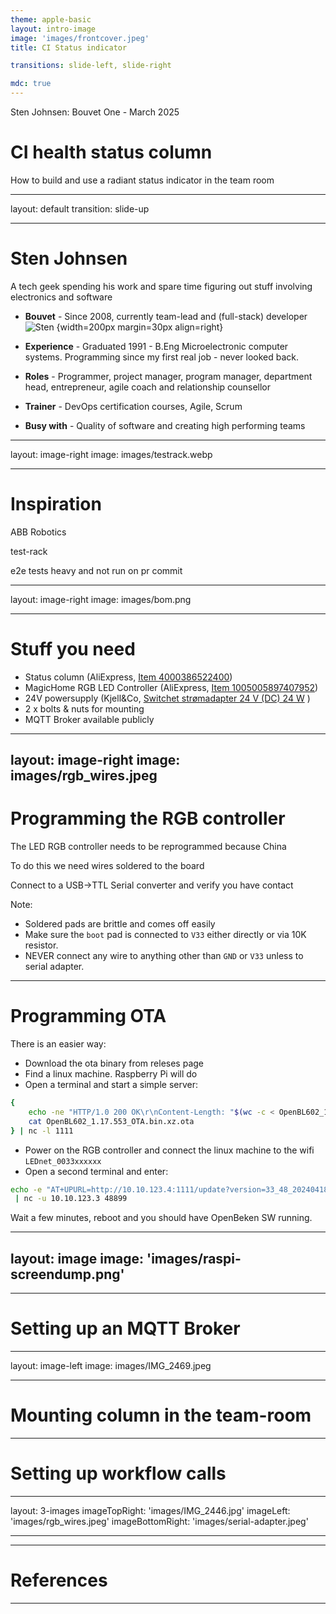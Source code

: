 ```yaml
---
theme: apple-basic
layout: intro-image
image: 'images/frontcover.jpeg'
title: CI Status indicator

transitions: slide-left, slide-right

mdc: true
---
```

<div class="absolute top-5">
  <span class="font-700">
    Sten Johnsen: 
    Bouvet One - March 2025
  </span>
</div>

<div class="absolute bottom-10">
  <h1>CI health status column</h1>
  <p>How to build and use a radiant status indicator in the team room</p>
</div>

---
layout: default
transition: slide-up

---

# Sten Johnsen

A tech geek spending his work and spare time figuring out stuff involving electronics and software


- **Bouvet** - Since 2008, currently team-lead and (full-stack) developer
![Sten](./images/Sten_Johnsen_6879.JPG) {width=200px margin=30px align=right}

- **Experience** - Graduated 1991 - B.Eng Microelectronic computer systems. Programming since my first real job - never looked back.
  
- **Roles** - Programmer, project manager, program manager, department head, entrepreneur, agile coach and relationship counsellor

- **Trainer** - DevOps certification courses, Agile, Scrum

- **Busy with** - Quality of software and creating high performing teams

---
layout: image-right
image: images/testrack.webp

---

# Inspiration


ABB Robotics

test-rack

e2e tests heavy and not run on pr commit


---
layout: image-right
image: images/bom.png

---

# Stuff you need

- Status column (AliExpress, [Item 4000386522400](https://www.aliexpress.com/item/4000386522400.html))
- MagicHome RGB LED Controller (AliExpress, [Item 1005005897407952](https://www.aliexpress.com/item/1005005897407952.html))
- 24V powersupply (Kjell&Co, [Switchet strømadapter 24 V (DC) 24 W](https://www.kjell.com/no/produkter/elektro-og-verktoy/stromadaptrer/acdc-stromadapter/fast-utgangsspenning/switchet-stromadapter-24-v-dc-24-w-p44789) )
- 2 x bolts & nuts for mounting
- MQTT Broker available publicly



---
layout: image-right
image: images/rgb_wires.jpeg
---

# Programming the RGB controller

The LED RGB controller needs to be reprogrammed because China

To do this we need wires soldered to the board

Connect to a USB->TTL Serial converter and verify you have contact

Note:

- Soldered pads are brittle and comes off easily
- Make sure the `boot` pad is connected to `V33` either directly or via 10K resistor.
- NEVER connect any wire to anything other than `GND` or `V33` unless to serial adapter.


---

# Programming OTA

There is an easier way:
- Download the ota binary from releses page
- Find a linux machine. Raspberry Pi will do
- Open a terminal and start a simple server:
```bash
{
    echo -ne "HTTP/1.0 200 OK\r\nContent-Length: "$(wc -c < OpenBL602_1.17.553_OTA.bin.xz.ota)"\r\n\r\n"
    cat OpenBL602_1.17.553_OTA.bin.xz.ota 
} | nc -l 1111
```

- Power on the RGB controller and connect the linux machine to the wifi `LEDnet_0033xxxxxx` 
- Open a second terminal and enter:
```bash
echo -e "AT+UPURL=http://10.10.123.4:1111/update?version=33_48_20240418_OpenBeken&beta,pierogi"
 | nc -u 10.10.123.3 48899
```

Wait a few minutes, reboot and you should have OpenBeken SW running.

---
layout: image
image: 'images/raspi-screendump.png'
---

---

# Setting up an MQTT Broker


---
layout: image-left
image: images/IMG_2469.jpeg

---

# Mounting column in the team-room


---

# Setting up workflow calls

---
layout: 3-images
imageTopRight: 'images/IMG_2446.jpg'
imageLeft: 'images/rgb_wires.jpeg'
imageBottomRight: 'images/serial-adapter.jpeg'

---

---

# References


---

